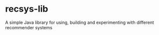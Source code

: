recsys-lib
==========

A simple Java library for using, building and experimenting with different recommender systems
